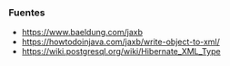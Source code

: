 ### Fuentes
- https://www.baeldung.com/jaxb
- https://howtodoinjava.com/jaxb/write-object-to-xml/
- https://wiki.postgresql.org/wiki/Hibernate_XML_Type